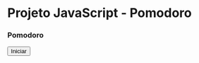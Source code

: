 # Projeto JavaScript - Pomodoro

<!DOCTYPE html>
<html lang="en">
<head>
    <meta charset="UTF-8">
    <meta http-equiv="X-UA-Compatible" content="IE=edge">
    <meta name="viewport" content="width=device-width, initial-scale=1.0">
    <link rel="stylesheet" href="contador.css"/>
    <script src="contador.js"></script>
    <title>Document</title>
</head>
<body>
    <article class="clock" id="clock">
        <h3>Pomodoro </h3>
        <div class="count">
            <div id="timer"></div>
        </div>
        <button id="botao">Iniciar</button>
    </article>
</body>
</html>





